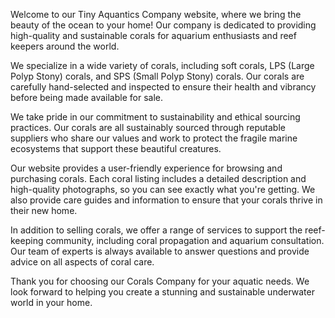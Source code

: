 Welcome to our Tiny Aquantics Company website, where we bring the beauty of the ocean to your home! Our company is dedicated to providing high-quality and sustainable corals for aquarium enthusiasts and reef keepers around the world.

We specialize in a wide variety of corals, including soft corals, LPS (Large Polyp Stony) corals, and SPS (Small Polyp Stony) corals. Our corals are carefully hand-selected and inspected to ensure their health and vibrancy before being made available for sale.

We take pride in our commitment to sustainability and ethical sourcing practices. Our corals are all sustainably sourced through reputable suppliers who share our values and work to protect the fragile marine ecosystems that support these beautiful creatures.

Our website provides a user-friendly experience for browsing and purchasing corals. Each coral listing includes a detailed description and high-quality photographs, so you can see exactly what you're getting. We also provide care guides and information to ensure that your corals thrive in their new home.

In addition to selling corals, we offer a range of services to support the reef-keeping community, including coral propagation and aquarium consultation. Our team of experts is always available to answer questions and provide advice on all aspects of coral care.

Thank you for choosing our Corals Company for your aquatic needs. We look forward to helping you create a stunning and sustainable underwater world in your home.
